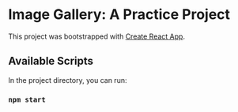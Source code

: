 # Image Gallery: A Practice Project

This project was bootstrapped with [Create React App](https://github.com/facebook/create-react-app).

## Available Scripts

In the project directory, you can run:

### `npm start`

